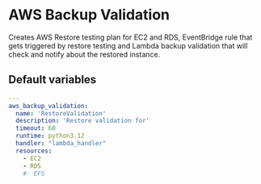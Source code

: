 # AWS Backup Validation

Creates AWS Restore testing plan for EC2 and RDS, EventBridge rule that gets triggered by restore testing and Lambda backup validation that will check and notify about the restored instance.

<!--TOC-->
<!--ENDTOC-->

<!--ROLEVARS-->
## Default variables
```yaml
---
aws_backup_validation:
  name: 'RestoreValidation'
  description: 'Restore validation for'
  timeout: 60
  runtime: python3.12
  handler: "lambda_handler"
  resources:
    - EC2
    - RDS
    #- EFS

```

<!--ENDROLEVARS-->
